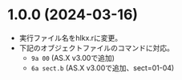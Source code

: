 # 1.0.0 (2024-03-16)

* 実行ファイル名をhlkx.rに変更。
* 下記のオブジェクトファイルのコマンドに対応。
  * `9a 00` (AS.X v3.00で追加)
  * `6a sect.b` (AS.X v3.00で追加、sect=01-04)

